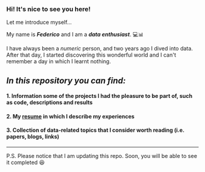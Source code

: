 ### Hi! It's nice to see you here!

Let me introduce myself...

My name is **_Federico_** and I am a **_data enthusiast_**. 💻📊

I have always been a *numeric* person, and two years ago I dived into data.
After that day, I started discovering this wonderful world and I can't remember a day in which I learnt nothing.

## *In this repository you can find:*
#### 1. Information some of the projects I had the pleasure to be part of, such as code, descriptions and results
#### 2. My [resume](https://github.com/FedericoRaimondi/me/tree/master/resume) in which I describe my experiences
#### 3. Collection of data-related topics that I consider worth reading (i.e. papers, blogs, links)

---

P.S. Please notice that I am updating this repo. Soon, you will be able to see it completed :laughing:
